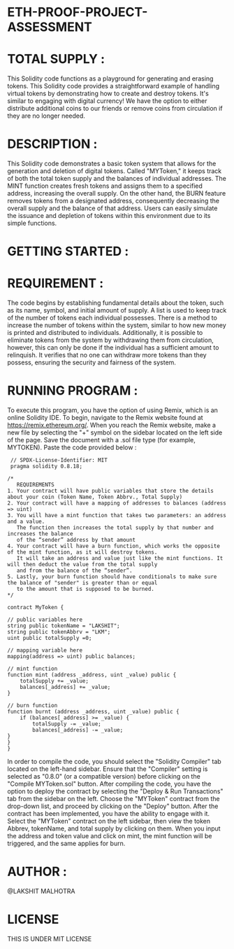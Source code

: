 # ETH-PROOF-PROJECT-ASSESSMENT
# TOTAL SUPPLY :
This Solidity code functions as a playground for generating and erasing tokens. This Solidity code provides a straightforward example of handling virtual tokens by demonstrating how to create and destroy tokens. It's similar to engaging with digital currency! We have the option to either distribute additional coins to our friends or remove coins from circulation if they are no longer needed.
# DESCRIPTION :
This Solidity code demonstrates a basic token system that allows for the generation and deletion of digital tokens. Called "MYToken," it keeps track of both the total token supply and the balances of individual addresses. The MINT function creates fresh tokens and assigns them to a specified address, increasing the overall supply. On the other hand, the BURN feature removes tokens from a designated address, consequently decreasing the overall supply and the balance of that address. Users can easily simulate the issuance and depletion of tokens within this environment due to its simple functions.
# GETTING STARTED :
# REQUIREMENT : 
The code begins by establishing fundamental details about the token, such as its name, symbol, and initial amount of supply.
A list is used to keep track of the number of tokens each individual possesses.
There is a method to increase the number of tokens within the system, similar to how new money is printed and distributed to individuals.
Additionally, it is possible to eliminate tokens from the system by withdrawing them from circulation, however, this can only be done if the individual has a sufficient amount to relinquish.
It verifies that no one can withdraw more tokens than they possess, ensuring the security and fairness of the system.
# RUNNING PROGRAM :
To execute this program, you have the option of using Remix, which is an online Solidity IDE. To begin, navigate to the Remix website found at https://remix.ethereum.org/.
When you reach the Remix website, make a new file by selecting the "+" symbol on the sidebar located on the left side of the page. Save the document with a .sol file type (for example, MYTOKEN). Paste the code provided below :

     // SPDX-License-Identifier: MIT
     pragma solidity 0.8.18;

    /*
       REQUIREMENTS
    1. Your contract will have public variables that store the details about your coin (Token Name, Token Abbrv., Total Supply)
    2. Your contract will have a mapping of addresses to balances (address => uint)
    3. You will have a mint function that takes two parameters: an address and a value. 
       The function then increases the total supply by that number and increases the balance 
       of the “sender” address by that amount
    4. Your contract will have a burn function, which works the opposite of the mint function, as it will destroy tokens. 
       It will take an address and value just like the mint functions. It will then deduct the value from the total supply 
       and from the balance of the “sender”.
    5. Lastly, your burn function should have conditionals to make sure the balance of "sender" is greater than or equal 
       to the amount that is supposed to be burned.
    */

    contract MyToken {

    // public variables here
    string public tokenName = "LAKSHIT";
    string public tokenAbbrv = "LKM";
    uint public totalSupply =0;

    // mapping variable here
    mapping(address => uint) public balances;
      
    // mint function
    function mint (address _address, uint _value) public {
        totalSupply += _value;
        balances[_address] += _value;
    }

    // burn function
    function burnt (address _address, uint _value) public {
        if (balances[_address] >= _value) {
            totalSupply -= _value;
            balances[_address] -= _value;
    }
    }
    }
 
In order to compile the code, you should select the "Solidity Compiler" tab located on the left-hand sidebar. Ensure that the "Compiler" setting is selected as "0.8.0" (or a compatible version) before clicking on the "Compile MYToken.sol" button.
After compiling the code, you have the option to deploy the contract by selecting the "Deploy & Run Transactions" tab from the sidebar on the left. Choose the "MYToken" contract from the drop-down list, and proceed by clicking on the "Deploy" button.
After the contract has been implemented, you have the ability to engage with it. Select the "MYToken" contract on the left sidebar, then view the token Abbrev, tokenName, and total supply by clicking on them. When you input the address and token value and click on mint, the mint function will be triggered, and the same applies for burn.

# AUTHOR :
@LAKSHIT MALHOTRA

# LICENSE
THIS IS UNDER MIT LICENSE
